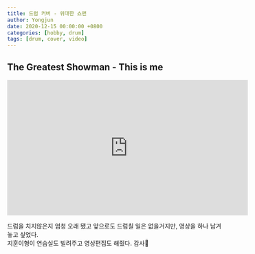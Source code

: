 ```yaml
---
title: 드럼 커버 - 위대한 쇼맨
author: Yongjun
date: 2020-12-15 00:00:00 +0800
categories: [hobby, drum]
tags: [drum, cover, video]
---
```


## The Greatest Showman - This is me  
<iframe width="560" height="315" src="https://www.youtube.com/embed/DzeH9E6njEM" frameborder="0" allow="autoplay; encrypted-media" allowfullscreen></iframe>

드럼을 치지않은지 엄청 오래 됐고 앞으로도 드럼칠 일은 없을거지만, 영상을 하나 남겨놓고 싶었다.  
지훈이형이 연습실도 빌려주고 영상편집도 해줬다. 감사👋
